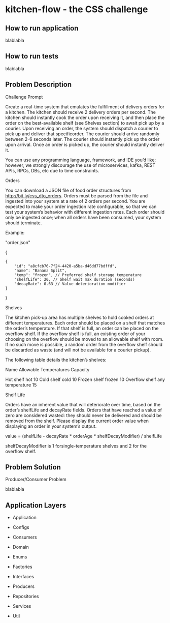 # kitchen-flow - the CSS challenge

## How to run application

blablabla

## How to run tests

blablabla

## Problem Description

Challenge Prompt

Create a real-time system that emulates the fulfillment of delivery orders for a kitchen. The kitchen should receive 2 delivery orders per second. 
The kitchen should instantly cook the order upon receiving it, and then place the order on the best-available shelf (see ​Shelves section​) to await pick up by a courier.
Upon receiving an order, the system should dispatch a courier to pick up and deliver that ​specific​ order. The courier should arrive ​randomly​ between 2-6 seconds later. 
The courier should instantly pick up the order upon arrival. Once an order is picked up, the courier should instantly deliver it.

You can use any programming language, framework, and IDE you’d like; ​however​, we ​strongly discourage​ the use of microservices, kafka, REST APIs, RPCs, DBs, etc due to time constraints.

Orders

You can download a JSON file of food order structures from ​http://bit.ly/css_dto_orders​. Orders must be parsed from the file and ingested into your system at a rate of 2 orders per second. You are expected to make your order ingestion rate configurable, so that we can test your system’s behavior with different ingestion rates. Each order should only be ingested once; when all orders have been consumed, your system should terminate.

Example:

"order.json"

{

    {
        "id": "a8cfcb76-7f24-4420-a5ba-d46dd77bdffd",
        "name": "Banana Split",
        "temp": "frozen", ​// Preferred shelf storage temperature
        "shelfLife": 20, /​/ Shelf wait max duration (seconds)
        "decayRate": 0.63 /​/ Value deterioration modifier 
    }
}

Shelves

The kitchen pick-up area has multiple shelves to hold cooked orders at different temperatures. Each order should be placed on a shelf that matches the order’s temperature. 
If that shelf is full, an order can be placed on the overflow shelf. 
If the overflow shelf is full, an existing order of your choosing on the overflow should be moved to an allowable shelf with room​.​ 
If no such move is possible, a random order from the overflow shelf should be discarded as waste (and will not be available for a courier pickup). 

The following table details the kitchen’s shelves:

Name             Allowable Temperatures    Capacity

Hot shelf        hot                       10
Cold shelf       cold                      10
Frozen shelf     frozen                    10
Overflow shelf   any temperature           15

Shelf Life

Orders have an inherent value that will deteriorate over time, based on the order’s ​shelfLife​ and decayRate​ fields. 
Orders that have reached a value of zero are considered wasted: they should never be delivered and should be removed from the shelf. 
Please display the current order value when displaying an order in your system’s output.

value =
(s​helfLife​ - ​decayRate *​​​ orderAge * shelfDecayModifier)​ / shelfLife
   
 shelfDecayModifier​ is 1​ ​forsingle-temperature shelves and ​2​ for the overflow shelf.


## Problem Solution

Producer/Consumer Problem

blablabla

## Application Layers

* Application

* Configs

* Consumers

* Domain

* Enums

* Factories

* Interfaces

* Producers

* Repositories

* Services

* Util







